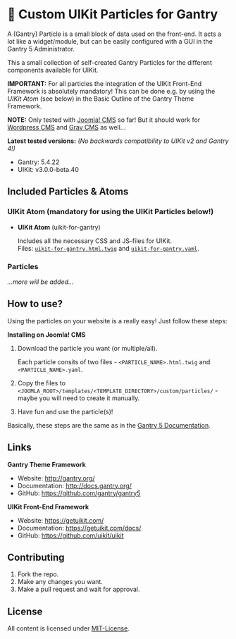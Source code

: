 # :page_facing_up: Custom UIKit Particles for Gantry
A (Gantry) Particle is a small block of data used on the front-end. It acts a lot like a widget/module, but can be easily configured with a GUI in the Gantry 5 Administrator.

This a small collection of self-created Gantry Particles for the different components available for UIKit.

**IMPORTANT:** For all particles the integration of the UIKit Front-End Framework is absolutely mandatory! This can be done e.g. by using the *UIKit Atom* (see below) in the Basic Outline of the Gantry Theme Framework.

**NOTE:** Only tested with [Joomla! CMS](https://www.joomla.org/) so far! But it should work for [Wordpress CMS](https://wordpress.com) and [Grav CMS](https://getgrav.org/) as well...

**Latest tested versions:** *(No backwards compatibility to UIKit v2 and Gantry 4!)*
 + Gantry: 5.4.22 
 + UIKit: v3.0.0-beta.40

## Included Particles & Atoms
### UIKit Atom (mandatory for using the UIKit Particles below!)
+ **UIKit Atom** (uikit-for-gantry)

   Includes all the necessary CSS and JS-files for UIKit.<br>
   Files: [`uikit-for-gantry.html.twig`](https://github.com/j0hu3ttl/uikit3-for-gantry5/blob/master/custom/particles/uikit-for-gantry.html.twig) and [`uikit-for-gantry.yaml`](https://github.com/j0hu3ttl/uikit3-for-gantry5/blob/master/custom/particles/uikit-for-gantry.yaml).

### Particles
*...more will be added...*

## How to use?
Using the particles on your website is a really easy! Just follow these steps:

**Installing on Joomla! CMS**
1. Download the particle you want (or multiple/all).
   
   Each particle consits of two files - `<PARTICLE_NAME>.html.twig` and `<PARTICLE_NAME>.yaml`.

1. Copy the files to `<JOOMLA_ROOT>/templates/<TEMPLATE_DIRECTORY>/custom/particles/` - maybe you will need to create it manually.

1. Have fun and use the particle(s)!

Basically, these steps are the same as in the [Gantry 5 Documentation](http://docs.gantry.org/gantry5/advanced/creating-a-new-particle).

## Links
**Gantry Theme Framework**
 + Website: http://gantry.org/
 + Documentation: http://docs.gantry.org/
 + GitHub: https://github.com/gantry/gantry5
 
**UIKit Front-End Framework**
 + Website: https://getuikit.com/
 + Documentation: https://getuikit.com/docs/
 + GitHub: https://github.com/uikit/uikit

## Contributing
1. Fork the repo.
1. Make any changes you want.
1. Make a pull request and wait for approval.

## License
All content is licensed under [MIT-License](https://github.com/j0hu3ttl/uikit3-for-gantry5/blob/master/LICENSE).

